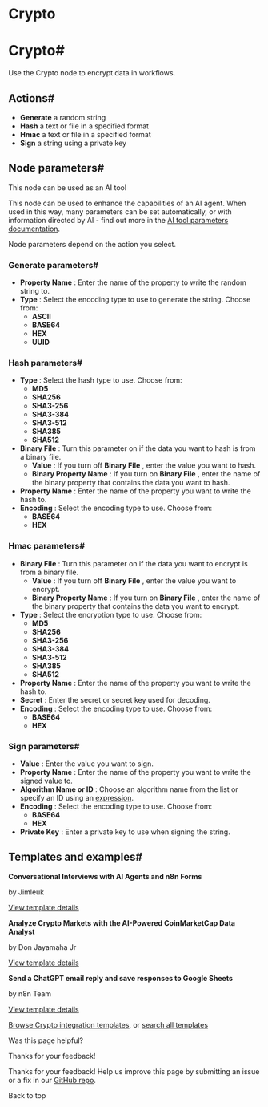 # Crypto

[ ](https://github.com/n8n-io/n8n-docs/edit/main/docs/integrations/builtin/core-nodes/n8n-nodes-base.crypto.md "Edit this page")

# Crypto#

Use the Crypto node to encrypt data in workflows.

## Actions#

  * **Generate** a random string
  * **Hash** a text or file in a specified format
  * **Hmac** a text or file in a specified format
  * **Sign** a string using a private key



## Node parameters#

This node can be used as an AI tool

This node can be used to enhance the capabilities of an AI agent. When used in this way, many parameters can be set automatically, or with information directed by AI - find out more in the [AI tool parameters documentation](../../../../advanced-ai/examples/using-the-fromai-function/).

Node parameters depend on the action you select.

### Generate parameters#

  * **Property Name** : Enter the name of the property to write the random string to.
  * **Type** : Select the encoding type to use to generate the string. Choose from:
    * **ASCII**
    * **BASE64**
    * **HEX**
    * **UUID**



### Hash parameters#

  * **Type** : Select the hash type to use. Choose from:
    * **MD5**
    * **SHA256**
    * **SHA3-256**
    * **SHA3-384**
    * **SHA3-512**
    * **SHA385**
    * **SHA512**
  * **Binary File** : Turn this parameter on if the data you want to hash is from a binary file.
    * **Value** : If you turn off **Binary File** , enter the value you want to hash.
    * **Binary Property Name** : If you turn on **Binary File** , enter the name of the binary property that contains the data you want to hash.
  * **Property Name** : Enter the name of the property you want to write the hash to.
  * **Encoding** : Select the encoding type to use. Choose from:
    * **BASE64**
    * **HEX**



### Hmac parameters#

  * **Binary File** : Turn this parameter on if the data you want to encrypt is from a binary file.
    * **Value** : If you turn off **Binary File** , enter the value you want to encrypt.
    * **Binary Property Name** : If you turn on **Binary File** , enter the name of the binary property that contains the data you want to encrypt.
  * **Type** : Select the encryption type to use. Choose from:
    * **MD5**
    * **SHA256**
    * **SHA3-256**
    * **SHA3-384**
    * **SHA3-512**
    * **SHA385**
    * **SHA512**
  * **Property Name** : Enter the name of the property you want to write the hash to.
  * **Secret** : Enter the secret or secret key used for decoding.
  * **Encoding** : Select the encoding type to use. Choose from:
    * **BASE64**
    * **HEX**



### Sign parameters#

  * **Value** : Enter the value you want to sign.
  * **Property Name** : Enter the name of the property you want to write the signed value to.
  * **Algorithm Name or ID** : Choose an algorithm name from the list or specify an ID using an [expression](../../../../code/expressions/).
  * **Encoding** : Select the encoding type to use. Choose from:
    * **BASE64**
    * **HEX**
  * **Private Key** : Enter a private key to use when signing the string.



## Templates and examples#

**Conversational Interviews with AI Agents and n8n Forms**

by Jimleuk

[View template details](https://n8n.io/workflows/2566-conversational-interviews-with-ai-agents-and-n8n-forms/)

**Analyze Crypto Markets with the AI-Powered CoinMarketCap Data Analyst**

by Don Jayamaha Jr

[View template details](https://n8n.io/workflows/3425-analyze-crypto-markets-with-the-ai-powered-coinmarketcap-data-analyst/)

**Send a ChatGPT email reply and save responses to Google Sheets**

by n8n Team

[View template details](https://n8n.io/workflows/1898-send-a-chatgpt-email-reply-and-save-responses-to-google-sheets/)

[Browse Crypto integration templates](https://n8n.io/integrations/crypto/), or [search all templates](https://n8n.io/workflows/)

Was this page helpful? 

Thanks for your feedback! 

Thanks for your feedback! Help us improve this page by submitting an issue or a fix in our [GitHub repo](https://github.com/n8n-io/n8n-docs). 

Back to top 
